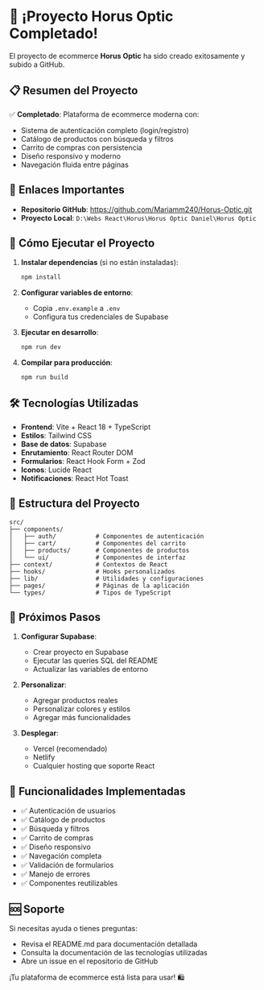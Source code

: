# 🎉 ¡Proyecto Horus Optic Completado!

El proyecto de ecommerce **Horus Optic** ha sido creado exitosamente y subido a GitHub.

## 📋 Resumen del Proyecto

✅ **Completado**: Plataforma de ecommerce moderna con:
- Sistema de autenticación completo (login/registro)
- Catálogo de productos con búsqueda y filtros
- Carrito de compras con persistencia
- Diseño responsivo y moderno
- Navegación fluida entre páginas

## 🔗 Enlaces Importantes

- **Repositorio GitHub**: https://github.com/Mariamm240/Horus-Optic.git
- **Proyecto Local**: `D:\Webs React\Horus\Horus Optic Daniel\Horus Optic`

## 🚀 Cómo Ejecutar el Proyecto

1. **Instalar dependencias** (si no están instaladas):
   ```bash
   npm install
   ```

2. **Configurar variables de entorno**:
   - Copia `.env.example` a `.env`
   - Configura tus credenciales de Supabase

3. **Ejecutar en desarrollo**:
   ```bash
   npm run dev
   ```

4. **Compilar para producción**:
   ```bash
   npm run build
   ```

## 🛠️ Tecnologías Utilizadas

- **Frontend**: Vite + React 18 + TypeScript
- **Estilos**: Tailwind CSS
- **Base de datos**: Supabase
- **Enrutamiento**: React Router DOM
- **Formularios**: React Hook Form + Zod
- **Iconos**: Lucide React
- **Notificaciones**: React Hot Toast

## 📁 Estructura del Proyecto

```
src/
├── components/
│   ├── auth/           # Componentes de autenticación
│   ├── cart/           # Componentes del carrito
│   ├── products/       # Componentes de productos
│   └── ui/             # Componentes de interfaz
├── context/            # Contextos de React
├── hooks/              # Hooks personalizados
├── lib/                # Utilidades y configuraciones
├── pages/              # Páginas de la aplicación
└── types/              # Tipos de TypeScript
```

## 🔧 Próximos Pasos

1. **Configurar Supabase**:
   - Crear proyecto en Supabase
   - Ejecutar las queries SQL del README
   - Actualizar las variables de entorno

2. **Personalizar**:
   - Agregar productos reales
   - Personalizar colores y estilos
   - Agregar más funcionalidades

3. **Desplegar**:
   - Vercel (recomendado)
   - Netlify
   - Cualquier hosting que soporte React

## 🎯 Funcionalidades Implementadas

- ✅ Autenticación de usuarios
- ✅ Catálogo de productos
- ✅ Búsqueda y filtros
- ✅ Carrito de compras
- ✅ Diseño responsivo
- ✅ Navegación completa
- ✅ Validación de formularios
- ✅ Manejo de errores
- ✅ Componentes reutilizables

## 🆘 Soporte

Si necesitas ayuda o tienes preguntas:
- Revisa el README.md para documentación detallada
- Consulta la documentación de las tecnologías utilizadas
- Abre un issue en el repositorio de GitHub

¡Tu plataforma de ecommerce está lista para usar! 🛍️
